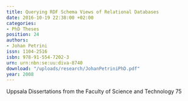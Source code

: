 ```yaml
---
title: Querying RDF Schema Views of Relational Databases
date: 2016-10-19 22:38:00 +02:00
categories:
- PhD Theses
position: 24
authors:
- Johan Petrini
issn: 1104-2516
isbn: 978-91-554-7202-3
urn: urn:nbn:se:uu:diva-8740
download: "/uploads/research/JohanPetriniPhD.pdf"
year: 2008
---
```


Uppsala Dissertations from the Faculty of Science and Technology 75
